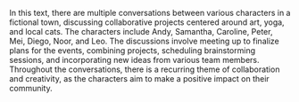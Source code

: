 In this text, there are multiple conversations between various characters in a fictional town, discussing collaborative projects centered around art, yoga, and local cats. The characters include Andy, Samantha, Caroline, Peter, Mei, Diego, Noor, and Leo. The discussions involve meeting up to finalize plans for the events, combining projects, scheduling brainstorming sessions, and incorporating new ideas from various team members. Throughout the conversations, there is a recurring theme of collaboration and creativity, as the characters aim to make a positive impact on their community.
